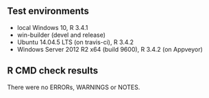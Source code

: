 ## Test environments

* local Windows 10, R 3.4.1
* win-builder (devel and release)
* Ubuntu 14.04.5 LTS (on travis-ci), R 3.4.2
* Windows Server 2012 R2 x64 (build 9600), R 3.4.2 (on Appveyor)

## R CMD check results
There were no ERRORs, WARNINGS or NOTES.


